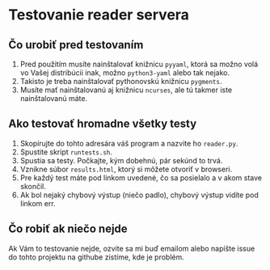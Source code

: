 # Testovanie reader servera

## Čo urobiť pred testovaním

1. Pred použitím musíte nainštalovať knižnicu `pyyaml`, ktorá sa možno volá vo Vašej distribúcii
   inak, možno `python3-yaml` alebo tak nejako.
2. Takisto je treba nainštalovať pythonovskú knižnicu `pygments`.
3. Musíte mať nainštalovanú aj knižnicu `ncurses`, ale tú takmer iste nainštalovanú máte.

## Ako testovať hromadne všetky testy

1. Skopírujte do tohto adresára váš program a nazvite ho `reader.py`.
2. Spustite skript `runtests.sh`.
3. Spustia sa testy. Počkajte, kým dobehnú, pár sekúnd to trvá.
4. Vznikne súbor `results.html`, ktorý si môžete otvoriť v browseri.
5. Pre každý test máte pod linkom uvedené, čo sa posielalo a v akom stave skončil.
6. Ak bol nejaký chybový výstup (niečo padlo), chybový výstup vidíte pod linkom err.

## Čo robiť ak niečo nejde

Ak Vám to testovanie nejde, ozvite sa mi buď emailom alebo napíšte issue do tohto projektu na githube zistíme, kde je problém.
